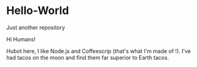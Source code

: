 # Hello-World
Just another repository

Hi Humans!

Hubot here, I like Node.js and Coffeescrip (that's what I'm made of !).
I've had tacos on the moon and find them far superior to Earth tacos.
